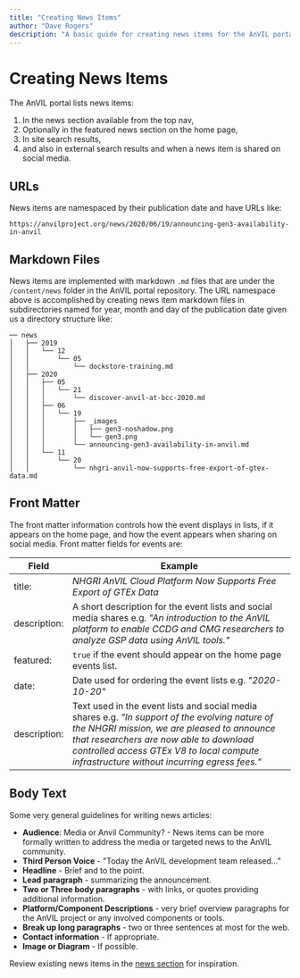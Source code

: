 ```yaml
---
title: "Creating News Items"
author: "Dave Rogers"
description: "A basic guide for creating news items for the AnVIL portal."
---
```


# Creating News Items

The AnVIL portal lists news items:

1. In the news section available from the top nav,
1. Optionally in the featured news section on the home page,
1. In site search results,
1. and also in external search results and when a news item is shared on social media.

## URLs

News items are namespaced by their publication date and have URLs like:

`https://anvilproject.org/news/2020/06/19/announcing-gen3-availability-in-anvil`

## Markdown Files

News items are implemented with markdown `.md` files that are under the `/content/news` folder in the AnVIL portal repository.
The URL namespace above is accomplished by creating news item markdown files in subdirectories named for year, month and day
of the publication date given us a directory structure like:

```
── news
│   ├── 2019
│   │   └── 12
│   │       └── 05
│   │           └── dockstore-training.md
│   ├── 2020
│   │   ├── 05
│   │   │   └── 21
│   │   │       └── discover-anvil-at-bcc-2020.md
│   │   ├── 06
│   │   │   └── 19
│   │   │       ├── _images
│   │   │       │   ├── gen3-noshadow.png
│   │   │       │   └── gen3.png
│   │   │       └── announcing-gen3-availability-in-anvil.md
│   │   └── 11
│   │       └── 20
│   │           └── nhgri-anvil-now-supports-free-export-of-gtex-data.md
```

## Front Matter

The front matter information controls how the event displays in lists, if it appears on the home page, and how the event appears when sharing on social media. Front matter fields for events are:

| Field | Example |
| --- | --- |
| title: | _NHGRI AnVIL Cloud Platform Now Supports Free Export of GTEx Data_ |
| description: | A short description for the event lists and social media shares e.g. _"An introduction to the AnVIL platform to enable CCDG and CMG researchers to analyze GSP data using AnVIL tools."_ |
| featured: | `true` if the event should appear on the home page events list. |
| date: | Date used for ordering the event lists e.g. _"2020-10-20"_ |
| description: | Text used in the event lists and social media shares e.g. _"In support of the evolving nature of the NHGRI mission, we are pleased to announce that researchers are now able to download controlled access GTEx V8 to local compute infrastructure without incurring egress fees."_ |

## Body Text

Some very general guidelines for writing news articles:

* **Audience**: Media or Anvil Community? - News items can be more formally written to address the media or targeted news to the AnVIL community.
* **Third Person Voice** - "Today the AnVIL development team released..."
* **Headline** - Brief and to the point.
* **Lead paragraph** - summarizing the announcement.
* **Two or Three body paragraphs** - with links, or quotes providing additional information.
* **Platform/Component Descriptions** - very brief overview paragraphs for the AnVIL project or any involved components or tools.
* **Break up long paragraphs** - two or three sentences at most for the web.
* **Contact information** - If appropriate.
* **Image or Diagram** - If possible.

Review existing news items in the [news section](/news) for inspiration.
